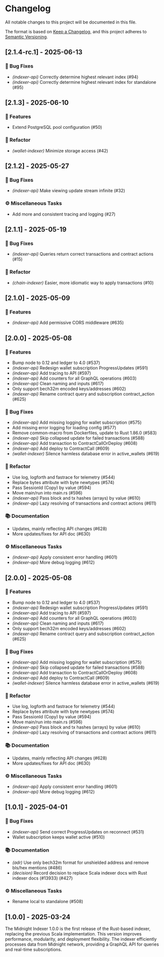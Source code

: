 # Changelog

All notable changes to this project will be documented in this file.

The format is based on [Keep a Changelog](https://keepachangelog.com/en/1.1.0/), and this project adheres to [Semantic Versioning](https://semver.org/spec/v2.0.0.html).

## [2.1.4-rc.1] - 2025-06-13

### 🐛 Bug Fixes

- *(indexer-api)* Correctly determine highest relevant index (#94)
- *(indexer-api)* Correctly determine highest relevant index for standalone (#95)

## [2.1.3] - 2025-06-10

### 🚀 Features

- Extend PostgreSQL pool configuration (#50)

### 🚜 Refactor

- *(wallet-indexer)* Minimize storage access (#42)

## [2.1.2] - 2025-05-27

### 🐛 Bug Fixes

- *(indexer-api)* Make viewing update stream infinite (#32)

### ⚙️ Miscellaneous Tasks

- Add more and consistent tracing and logging (#27)

## [2.1.1] - 2025-05-19

### 🐛 Bug Fixes

- *(indexer-api)* Queries return correct transactions and contract actions (#15)

### 🚜 Refactor

- *(chain-indexer)* Easier, more idiomatic way to apply transactions (#10)

## [2.1.0] - 2025-05-09

### 🚀 Features

- *(indexer-api)* Add permissive CORS middleware (#635)

## [2.0.0] - 2025-05-08

### 🚀 Features

- Bump node to 0.12 and ledger to 4.0 (#537)
- *(indexer-api)* Redesign wallet subscription ProgressUpdates (#591)
- *(indexer-api)* Add tracing to API (#597)
- *(indexer-api)* Add counters for all GraphQL operations (#603)
- *(indexer-api)* Clean naming and inputs (#617)
- Only support bech32m encoded keys/addresses (#602)
- *(indexer-api)* Rename contract query and subscription contract_action (#625)

### 🐛 Bug Fixes

- *(indexer-api)* Add missing logging for wallet subscription (#575)
- Add missing error logging for loading config (#577)
- Remove common-macro from Dockerfiles, update to Rust 1.86.0 (#583)
- *(indexer-api)* Skip collapsed update for failed transactions (#588)
- *(indexer-api)* Add transaction to ContractCallOrDeploy (#608)
- *(indexer-api)* Add deploy to ContractCall (#609)
- *(wallet-indexer)* Silence harmless database error in active_wallets (#619)

### 🚜 Refactor

- Use log, logforth and fastrace for telemetry (#544)
- Replace bytes attribute with byte newtypes (#574)
- Pass SessionId (Copy) by value (#594)
- Move main/run into main.rs (#596)
- *(indexer-api)* Pass block and tx hashes (arrays) by value (#610)
- *(indexer-api)* Lazy resolving of transactions and contract actions (#611)

### 📚 Documentation

- Updates, mainly reflecting API changes (#628)
- More updates/fixes for API doc (#630)

### ⚙️ Miscellaneous Tasks

- *(indexer-api)* Apply consistent error handling (#601)
- *(indexer-api)* More debug logging (#612)

## [2.0.0] - 2025-05-08

### 🚀 Features

- Bump node to 0.12 and ledger to 4.0 (#537)
- *(indexer-api)* Redesign wallet subscription ProgressUpdates (#591)
- *(indexer-api)* Add tracing to API (#597)
- *(indexer-api)* Add counters for all GraphQL operations (#603)
- *(indexer-api)* Clean naming and inputs (#617)
- Only support bech32m encoded keys/addresses (#602)
- *(indexer-api)* Rename contract query and subscription contract_action (#625)

### 🐛 Bug Fixes

- *(indexer-api)* Add missing logging for wallet subscription (#575)
- *(indexer-api)* Skip collapsed update for failed transactions (#588)
- *(indexer-api)* Add transaction to ContractCallOrDeploy (#608)
- *(indexer-api)* Add deploy to ContractCall (#609)
- *(wallet-indexer)* Silence harmless database error in active_wallets (#619)

### 🚜 Refactor

- Use log, logforth and fastrace for telemetry (#544)
- Replace bytes attribute with byte newtypes (#574)
- Pass SessionId (Copy) by value (#594)
- Move main/run into main.rs (#596)
- *(indexer-api)* Pass block and tx hashes (arrays) by value (#610)
- *(indexer-api)* Lazy resolving of transactions and contract actions (#611)

### 📚 Documentation

- Updates, mainly reflecting API changes (#628)
- More updates/fixes for API doc (#630)

### ⚙️ Miscellaneous Tasks

- *(indexer-api)* Apply consistent error handling (#601)
- *(indexer-api)* More debug logging (#612)

## [1.0.1] - 2025-04-01

### 🐛 Bug Fixes

- *(indexer-api)* Send correct ProgressUpdates on reconnect (#531)
- Wallet subscription keeps wallet active (#510)

### 📚 Documentation

- *(adr)* Use only bech32m format for unshielded address and remove bls/hex mentions (#486)
- *(decision)* Record decision to replace Scala indexer docs with Rust indexer docs (#13933) (#427)

### ⚙️ Miscellaneous Tasks

- Rename local to standalone (#508)

## [1.0.0] - 2025-03-24

The Midnight Indexer 1.0.0 is the first release of the Rust-based indexer, replacing the previous Scala implementation. This version improves performance, modularity, and deployment flexibility. The indexer efficiently processes data from Midnight network, providing a GraphQL API for queries and real-time subscriptions.

<!-- generated by git-cliff -->
